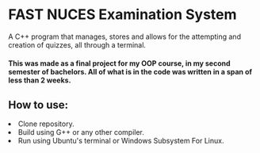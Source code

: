 # FAST NUCES Examination System
A C++ program that manages, stores and allows for the attempting and creation of quizzes, all through a terminal.

#### This was made as a final project for my OOP course, in my second semester of bachelors. All of what is in the code was written in a span of less than 2 weeks. 

<h2> How to use: </h2>
<li> Clone repository.
<li> Build using G++ or any other compiler.
<li> Run using Ubuntu's terminal or Windows Subsystem For Linux.
